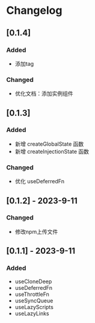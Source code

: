 # Changelog

## [0.1.4]

### Added

- 添加tag

### Changed

- 优化文档：添加实例组件

## [0.1.3]

### Added

- 新增 createGlobalState 函数
- 新增 createInjectionState 函数

### Changed

- 优化 useDeferredFn
  
## [0.1.2] - 2023-9-11

### Changed

- 修改npm上传文件

## [0.1.1] - 2023-9-11

### Added

- useCloneDeep
- useDeferredFn
- useThrottleFn
- useSyncQueue
- useLazyScripts
- useLazyLinks